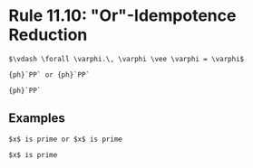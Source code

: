 Rule 11.10: "Or"-Idempotence Reduction
======================================


```{rewrite-rule}
$\vdash \forall \varphi.\, \varphi \vee \varphi = \varphi$

{ph}`PP` or {ph}`PP`

{ph}`PP`
```


Examples
--------

```{rewrite-rule}
$x$ is prime or $x$ is prime

$x$ is prime
```
